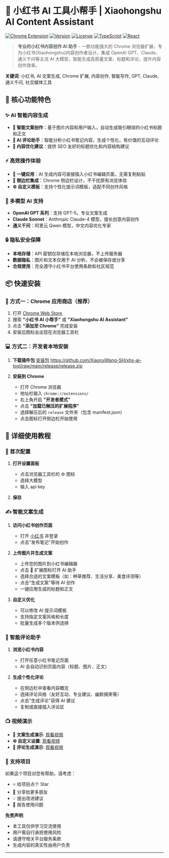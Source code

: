 # 🌺 小红书 AI 工具小帮手 | Xiaohongshu AI Content Assistant

[![Chrome Extension](https://img.shields.io/badge/Chrome-Extension-4285f4?style=flat-square&logo=google-chrome)](https://chrome.google.com/webstore)
[![Version](https://img.shields.io/badge/version-1.0.0-brightgreen?style=flat-square)](https://github.com/your-username/xhs-ai-tool)
[![License](https://img.shields.io/badge/license-MIT-blue?style=flat-square)](LICENSE)
[![TypeScript](https://img.shields.io/badge/TypeScript-007ACC?style=flat-square&logo=typescript&logoColor=white)](https://www.typescriptlang.org/)
[![React](https://img.shields.io/badge/React-20232A?style=flat-square&logo=react&logoColor=61DAFB)](https://reactjs.org/)

> **专业的小红书内容创作 AI 助手** - 一款功能强大的 Chrome 浏览器扩展，专为小红书(Xiaohongshu)内容创作者设计。集成 OpenAI GPT、Claude、通义千问等主流 AI 大模型，智能生成高质量文案、标题和评论，提升内容创作效率。

**关键词**: 小红书, AI 文案生成, Chrome 扩展, 内容创作, 智能写作, GPT, Claude, 通义千问, 社交媒体工具

## 🚀 核心功能特色

### ✨ AI 智能内容生成

- **📝 智能文案创作**：基于图片内容和用户输入，自动生成吸引眼球的小红书标题和正文
- **💬 AI 评论助手**：智能分析小红书笔记内容，生成个性化、有价值的互动评论
- **🎯 内容优化建议**：提供 SEO 友好的标题优化和内容结构建议

### ⚡ 高效操作体验

- **🔄 一键应用**：AI 生成内容可直接插入小红书编辑页面，无需复制粘贴
- **📱 侧边栏集成**：Chrome 侧边栏设计，不干扰原有浏览体验
- **⚙️ 自定义模板**：支持个性化提示词模板，适配不同创作风格

### 🤖 多模型 AI 支持

- **OpenAI GPT 系列**：支持 GPT-5，专业文案生成
- **Claude Sonnet**：Anthropic Claude-4 模型，擅长创意内容创作
- **通义千问**：阿里云 Qwen 模型，中文内容优化专家

### 🔒 隐私安全保障

- **本地存储**：API 密钥仅存储在本地浏览器，不上传服务器
- **数据隐私**：图片和文本仅用于 AI 分析，不会被保存或分享
- **合规使用**：完全遵守小红书平台使用条款和社区规范

## 📦 快速安装

### 🏪 方式一：Chrome 应用商店（推荐）

1. 打开 [Chrome Web Store](https://chrome.google.com/webstore)
2. 搜索 **"小红书 AI 小帮手"** 或 **"Xiaohongshu AI Assistant"**
3. 点击 **"添加至 Chrome"** 完成安装
4. 安装后图标会出现在浏览器工具栏

### 💻 方式二：开发者本地安装

1. **下载插件包**
   [安装包](./release/release.zip) https://github.com/XiaoruiWang-SH/xhs-ai-tool/raw/main/release/release.zip

2. **安装到 Chrome**
   - 打开 Chrome 浏览器
   - 地址栏输入 `chrome://extensions/`
   - 右上角开启 **"开发者模式"**
   - 点击 **"加载已解压的扩展程序"**
   - 选择解压后的 `release` 文件夹（包含 manifest.json）
   - 点击图标打开侧边栏开始使用

## 📖 详细使用教程

### 🔧 首次配置

1. **打开设置面板**

   - 点击浏览器工具栏的 ⚙️ 图标
   - 选择大模型
   - 输入 api key

2. **保存**

### ✍️ 智能文案生成

1. **访问小红书创作页面**

   - 打开 [小红书](https://www.xiaohongshu.com) 并登录
   - 点击"发布笔记"开始创作

2. **上传图片并生成文案**

   - 上传您的图片到小红书编辑器
   - 点击 🌺 扩展图标打开 AI 助手
   - 选择合适的文案模板（如：种草推荐、生活分享、美食评测等）
   - 点击"生成文案"等待 AI 创作
   - 一键应用生成的标题和正文

3. **自定义优化**
   - 可以修改 AI 提示词模板
   - 支持指定文案风格和长度
   - 批量生成多个版本供选择

### 💬 智能评论助手

1. **浏览小红书内容**

   - 打开任意小红书笔记页面
   - AI 会自动识别页面内容（标题、图片、正文）

2. **生成个性化评论**
   - 在侧边栏中查看内容概览
   - 选择评论风格（友好互动、专业建议、幽默搞笑等）
   - 点击"生成评论"获得 AI 建议
   - 复制或直接插入评论区

### 📺 视频演示

- **📝 文案生成演示**: [观看视频](./materials/postNote.mov)
- **⚙️ 自定义设置**: [观看视频](./materials/custom.mov)
- **💬 评论生成演示**: [观看视频](./materials/comment.mov)

### 🌟 支持项目

如果这个项目对您有帮助，请考虑：

- ⭐ 给项目点个 Star
- 🔄 分享给更多朋友
- 💡 提出改进建议
- 🐛 报告使用问题

**免责声明**:

- 本工具仅供学习交流使用
- 用户需自行承担使用风险
- 请遵守相关平台服务条款
- 生成内容的真实性由用户负责

---
